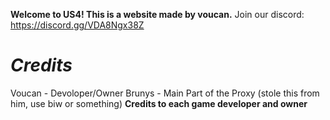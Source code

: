 **Welcome to US4! This is a website made by voucan.**
Join our discord: https://discord.gg/VDA8Ngx38Z

# *Credits*
Voucan - Devoloper/Owner
Brunys - Main Part of the Proxy (stole this from him, use biw or something)
**Credits to each game developer and owner**
